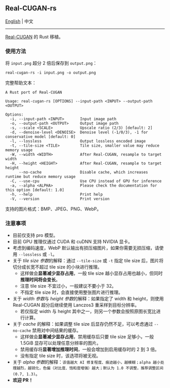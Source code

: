 ## Real-CUGAN-rs

[English](./README.md) | 中文

---

[Real-CUGAN](https://github.com/bilibili/ailab/tree/main/Real-CUGAN) 的 Rust 移植。

### 使用方法

将 `input.png` 超分 2 倍后保存到 `output.png`：

```shell
real-cugan-rs -i input.png -o output.png
```

完整帮助文本：

```console
A Rust port of Real-CUGAN

Usage: real-cugan-rs [OPTIONS] --input-path <INPUT> --output-path <OUTPUT>

Options:
  -i, --input-path <INPUT>       Input image path
  -o, --output-path <OUTPUT>     Output image path
  -s, --scale <SCALE>            Upscale ratio (2/3) [default: 2]
  -d, --denoise-level <DENOISE>  Denoise level (-1/0/3), -1 for conservative model [default: 0]
  -l, --lossless                 Output lossless encoded image
  -t, --tile-size <TILE>         Tile size, smaller value may reduce memory usage
  -W, --width <WIDTH>            After Real-CUGAN, resample to target width
  -H, --height <HEIGHT>          After Real-CUGAN, resample to target height
      --no-cache                 Disable cache, which increases runtime but reduce memory usage
  -C, --use-cpu                  Use CPU instead of GPU for inference
  -a, --alpha <ALPHA>            Please check the documentation for this option [default: 1.0]
  -h, --help                     Print help
  -V, --version                  Print version
```

支持的图片格式：BMP、JPEG、PNG、WebP。

### 注意事项

- 目前仅支持 pro 模型。
- 目前 GPU 推理仅通过 CUDA 和 cuDNN 支持 NVIDIA 显卡。
- 考虑到编码速度，WebP 默认输出有损压缩图片，如果你需要无损压缩，请使用 `--lossless` 或 `-l`。
- 关于 *tile size 参数*的解释：通过 `--tile-size` 或 `-t` 指定 tile size 后，图片将切分成长宽不超过 tile size 的小块进行推理。
  - 这样做会**显著减少显存占用**，一般 tile size 越小显存占用也越小，但同时**推理时间将会变长**。
  - 注意 tile size 不宜过小，一般建议不要小于 32。
  - 不指定 tile size 时，会直接使用整张图片进行推理。
- 关于 *width 参数*与 *height 参数*的解释：如果指定了 width 和 height，则使用 Real-CUGAN 超分后继续使用 Lanczos3 重采样到目标分辨率。
  - 若仅指定 width 与 height 其中之一，则另一个参数会按照原图长宽比进行计算。
- 关于 _cache_ 的解释：如果调整 tile size 后显存仍然不足，可以考虑通过 `--no-cache` 禁用对中间结果的缓存。
  - 这样做会**显著减少显存占用**，禁用缓存后只要 tile size 足够小，一般 1.5GiB 显存可以处理任意分辨率的图片。
  - 禁用缓存将**显著增加推理时间**，一般会增加到启用缓存时的 2 到 3 倍。
  - 没有指定 tile size 时，该选项将被无视。
- 关于 *alpha 参数*的解释：`该值越大 AI 修复程度、痕迹越小，越模糊；alpha 越小处理越烈，越锐化，色偏（对比度、饱和度增强）越大；默认为 1.0 不调整，推荐调整区间 (0.7, 1.3)`。
- **欢迎 PR！**
